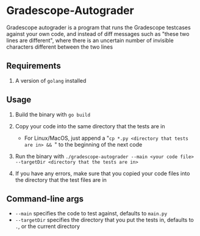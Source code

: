 # Gradescope-Autograder

Gradescope autograder is a program that runs the Gradescope testcases against your own code, and instead of diff messages such as "these two lines are different", where there is an uncertain number of invisible characters different between the two lines

## Requirements

1. A version of `golang` installed

## Usage

1. Build the binary with `go build`

2. Copy your code into the same directory that the tests are in
    * For Linux/MacOS, just append a "`cp *.py <directory that tests are in> && `" to the beginning of the next code

3. Run the binary with `./gradescope-autograder --main <your code file> --targetDir <directory that the tests are in>`

4. If you have any errors, make sure that you copied your code files into the directory that the test files are in

## Command-line args

* `--main` specifies the code to test against, defaults to `main.py`
* `--targetDir` specifies the directory that you put the tests in, defaults to `.`, or the current directory
